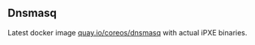 Dnsmasq
---

Latest docker image [quay.io/coreos/dnsmasq](https://quay.io/repository/coreos/dnsmasq) with actual iPXE binaries.
